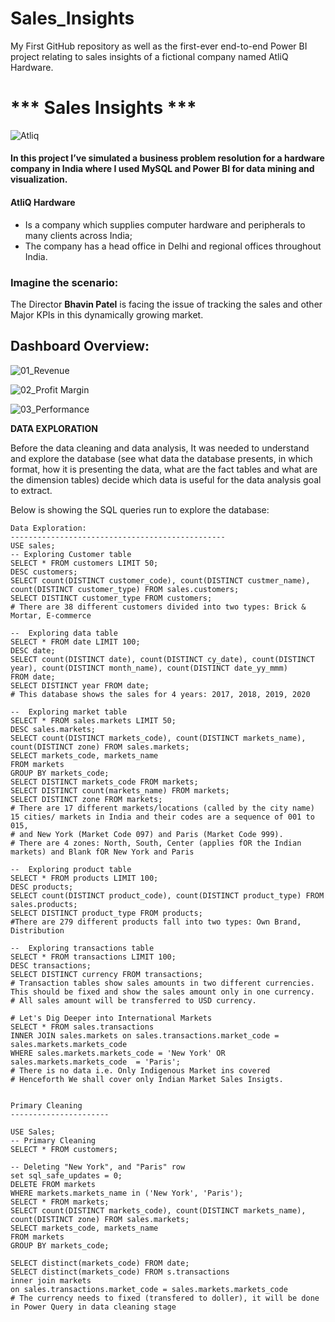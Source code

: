 # Sales_Insights
My First GitHub repository as well as the first-ever end-to-end Power BI project relating to sales insights of a fictional company named AtliQ Hardware.

#  *** Sales Insights ***
![Atliq](https://github.com/pb319/Sales_Insights/assets/66114329/b0296e2a-9be1-4636-be5d-ae412de02e28)

#### In this project I’ve simulated a business problem resolution for a hardware company in India where I used MySQL and Power BI for data mining and visualization.

#### **AtliQ Hardware**

- Is a company which supplies computer hardware and peripherals to many clients across India;
- The company has a head office in Delhi and regional offices throughout India.

### Imagine the scenario:

The Director **Bhavin Patel** is facing the issue of tracking the sales and other Major KPIs in this dynamically growing market.

## Dashboard Overview:

![01_Revenue](https://github.com/pb319/Sales_Insights/assets/66114329/1fece1fc-cb4d-4bf0-8551-a5436b5f3d62)



![02_Profit Margin](https://github.com/pb319/Sales_Insights/assets/66114329/27cf7bd4-3ef1-41bd-956c-4a867b3be8b8)



![03_Performance](https://github.com/pb319/Sales_Insights/assets/66114329/b31e9239-8892-46c5-9d99-24ea58c16ebe)


**DATA EXPLORATION**

Before the data cleaning and data analysis, It was needed to understand and explore the database (see what data the database presents, in which format, how it is presenting the data, what are the fact tables and what are the dimension tables) decide which data is useful for the data analysis goal to extract.

Below is showing the SQL queries run to explore the database:
```
Data Exploration:
------------------------------------------------
USE sales;
-- Exploring Customer table
SELECT * FROM customers LIMIT 50;
DESC customers;
SELECT count(DISTINCT customer_code), count(DISTINCT custmer_name), count(DISTINCT customer_type) FROM sales.customers;
SELECT DISTINCT customer_type FROM customers;
# There are 38 different customers divided into two types: Brick & Mortar, E-commerce

--  Exploring data table
SELECT * FROM date LIMIT 100;
DESC date;
SELECT count(DISTINCT date), count(DISTINCT cy_date), count(DISTINCT year), count(DISTINCT month_name), count(DISTINCT date_yy_mmm)
FROM date;
SELECT DISTINCT year FROM date;
# This database shows the sales for 4 years: 2017, 2018, 2019, 2020

--  Exploring market table
SELECT * FROM sales.markets LIMIT 50;
DESC sales.markets;
SELECT count(DISTINCT markets_code), count(DISTINCT markets_name), count(DISTINCT zone) FROM sales.markets;
SELECT markets_code, markets_name 
FROM markets 
GROUP BY markets_code;
SELECT DISTINCT markets_code FROM markets;
SELECT DISTINCT count(markets_name) FROM markets;
SELECT DISTINCT zone FROM markets;
# There are 17 different markets/locations (called by the city name) 15 cities/ markets in India and their codes are a sequence of 001 to 015,
# and New York (Market Code 097) and Paris (Market Code 999). 
# There are 4 zones: North, South, Center (applies fOR the Indian markets) and Blank fOR New York and Paris

--  Exploring product table
SELECT * FROM products LIMIT 100;
DESC products;
SELECT count(DISTINCT product_code), count(DISTINCT product_type) FROM sales.products;
SELECT DISTINCT product_type FROM products;
#There are 279 different products fall into two types: Own Brand, Distribution

--  Exploring transactions table
SELECT * FROM transactions LIMIT 100;
DESC transactions;
SELECT DISTINCT currency FROM transactions;
# Transaction tables show sales amounts in two different currencies. This should be fixed and show the sales amount only in one currency.
# All sales amount will be transferred to USD currency.

# Let's Dig Deeper into International Markets
SELECT * FROM sales.transactions 
INNER JOIN sales.markets on sales.transactions.market_code = sales.markets.markets_code 
WHERE sales.markets.markets_code = 'New York' OR sales.markets.markets_code  = 'Paris';
# There is no data i.e. Only Indigenous Market ins covered
# Henceforth We shall cover only Indian Market Sales Insigts.


Primary Cleaning
----------------------

USE Sales;
-- Primary Cleaning
SELECT * FROM customers;

-- Deleting "New York", and "Paris" row
set sql_safe_updates = 0;
DELETE FROM markets
WHERE markets.markets_name in ('New York', 'Paris');
SELECT * FROM markets;
SELECT count(DISTINCT markets_code), count(DISTINCT markets_name), count(DISTINCT zone) FROM sales.markets;
SELECT markets_code, markets_name 
FROM markets 
GROUP BY markets_code;

SELECT distinct(markets_code) FROM date;
SELECT distinct(markets_code) FROM s.transactions 
inner join markets 
on sales.transactions.market_code = sales.markets.markets_code
# The currency needs to fixed (transfered to doller), it will be done in Power Query in data cleaning stage


```
